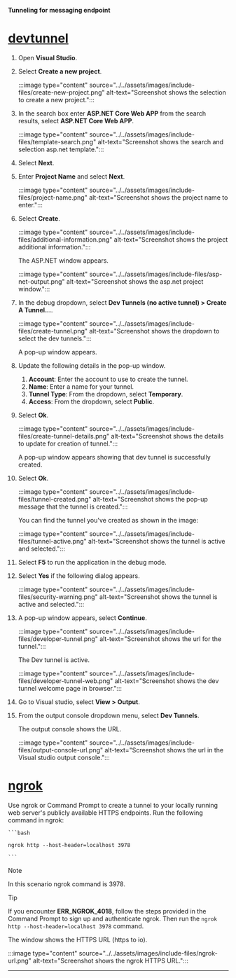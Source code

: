 **Tunneling for messaging endpoint**

# [devtunnel](#tab/dev)

1.	Open **Visual Studio**.
1.	Select **Create a new project**.
    
    :::image type="content" source="../../assets/images/include-files/create-new-project.png" alt-text="Screenshot shows the selection to create a new project.":::
    
1.	In the search box enter **ASP.NET Core Web APP** from the search results, select **ASP.NET Core Web APP**.

    :::image type="content" source="../../assets/images/include-files/template-search.png" alt-text="Screenshot shows the search and selection asp.net template.":::

1.	Select **Next**.
    
1.	Enter **Project Name** and select **Next**.
    
    :::image type="content" source="../../assets/images/include-files/project-name.png" alt-text="Screenshot shows the project name to enter.":::

1.	Select **Create**.

    :::image type="content" source="../../assets/images/include-files/additional-information.png" alt-text="Screenshot shows the project additional information.":::

    The ASP.NET window appears.

    :::image type="content" source="../../assets/images/include-files/asp-net-output.png" alt-text="Screenshot shows the asp.net project window.":::
    
1.	In the debug dropdown, select **Dev Tunnels (no active tunnel) > Create A Tunnel...**.

    :::image type="content" source="../../assets/images/include-files/create-tunnel.png" alt-text="Screenshot shows the dropdown to select the dev tunnels.":::
    
    A pop-up window appears.

1.	Update the following details in the pop-up window.

    1.	**Account**: Enter the account to use to create the tunnel.
    1.	**Name**: Enter a name for your tunnel.
    1.	**Tunnel Type**: From the dropdown, select **Temporary**.
    1.	**Access**: From the dropdown, select **Public**.

1.	Select **Ok**.

    :::image type="content" source="../../assets/images/include-files/create-tunnel-details.png" alt-text="Screenshot shows the details to update for creation of tunnel.":::
    
    A pop-up window appears showing that dev tunnel is successfully created. 

1.	Select **Ok**.

    :::image type="content" source="../../assets/images/include-files/tunnel-created.png" alt-text="Screenshot shows the pop-up message that the tunnel is created.":::
    
    You can find the tunnel you've created as shown in the image:

    :::image type="content" source="../../assets/images/include-files/tunnel-active.png" alt-text="Screenshot shows the tunnel is active and selected.":::
    
1.	Select **F5** to run the application in the debug mode.

1.	Select **Yes** if the following dialog appears.

    :::image type="content" source="../../assets/images/include-files/security-warning.png" alt-text="Screenshot shows the tunnel is active and selected."::: 

1.	A pop-up window appears, select **Continue**.

    :::image type="content" source="../../assets/images/include-files/developer-tunnel.png" alt-text="Screenshot shows the url for the tunnel.":::

    The Dev tunnel is active.

    :::image type="content" source="../../assets/images/include-files/developer-tunnel-web.png" alt-text="Screenshot shows the dev tunnel welcome page in browser.":::
    
1.	Go to Visual studio, select **View > Output**.

1.	From the output console dropdown menu, select **Dev Tunnels**.

    The output console shows the URL.

    :::image type="content" source="../../assets/images/include-files/output-console-url.png" alt-text="Screenshot shows the url in the Visual studio output console.":::


# [ngrok](#tab/ngrok)
    
Use ngrok or Command Prompt to create a tunnel to your locally running web server's publicly available HTTPS endpoints. Run the following command in ngrok:

    ```bash

    ngrok http --host-header=localhost 3978

    ```
> [!NOTE]
> In this scenario ngrok command is 3978.

> [!TIP]
> If you encounter **ERR_NGROK_4018**, follow the steps provided in the Command Prompt to sign up and authenticate ngrok. Then run the `ngrok http --host-header=localhost 3978` command.

The window shows the HTTPS URL (https to io).

:::image type="content" source="../../assets/images/include-files/ngrok-url.png" alt-text="Screenshot shows the ngrok HTTPS URL.":::

---   
